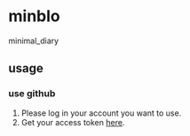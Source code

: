 # minblo
minimal_diary

## usage
### use github
1. Please log in your account you want to use.
2. Get your access token [here](https://github.com/settings/tokens).